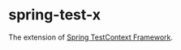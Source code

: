 # spring-test-x
The extension of [Spring TestContext Framework](http://docs.spring.io/spring/docs/4.2.x/spring-framework-reference/html/testing.html).
